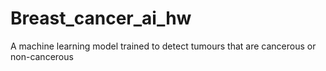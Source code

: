 # Breast_cancer_ai_hw
A machine learning model trained to detect tumours that are cancerous or non-cancerous
